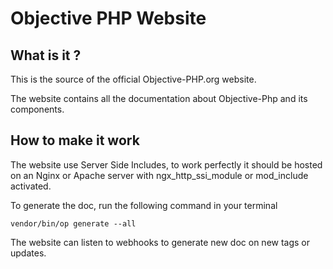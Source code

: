# Objective PHP Website

## What is it ? 

This is the source of the official Objective-PHP.org website.

The website contains all the documentation about Objective-Php and its components.  

## How to make it work

The website use Server Side Includes, to work perfectly it should be hosted on an Nginx or Apache server with ngx_http_ssi_module or mod_include activated.

To generate the doc, run the following command in your terminal

```
vendor/bin/op generate --all
```

The website can listen to webhooks to generate new doc on new tags or updates.

